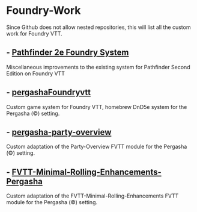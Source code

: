 # Foundry-Work

Since Github does not allow nested repositories, this will list all the custom work for Foundry VTT.

## - [Pathfinder 2e Foundry System](https://github.com/jesuisfrog/pf2e)
Miscellaneous improvements to the existing system for Pathfinder Second Edition on Foundry VTT 

## - [pergashaFoundryvtt](https://github.com/jesuisfrog/pergashaFoundryvtt)
Custom game system for Foundry VTT, homebrew DnD5e system for the Pergasha (:copyright:) setting.

## - [pergasha-party-overview](https://github.com/jesuisfrog/pergasha-party-overview)
Custom adaptation of the Party-Overview FVTT module for the Pergasha (:copyright:) setting.

## - [FVTT-Minimal-Rolling-Enhancements-Pergasha](https://github.com/jesuisfrog/FVTT-Minimal-Rolling-Enhancements-Pergasha)
Custom adaptation of the FVTT-Minimal-Rolling-Enhancements FVTT module for the Pergasha (:copyright:) setting.

